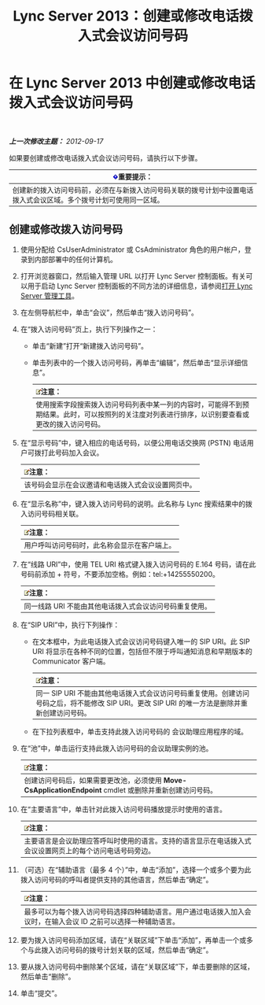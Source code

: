 ﻿---
title: Lync Server 2013：创建或修改电话拨入式会议访问号码
TOCTitle: 创建或修改电话拨入式会议访问号码
ms:assetid: 06f55c28-57f8-4d4e-8313-9740846796d9
ms:mtpsurl: https://technet.microsoft.com/zh-cn/library/Gg398126(v=OCS.15)
ms:contentKeyID: 49311890
ms.date: 05/19/2016
mtps_version: v=OCS.15
ms.translationtype: HT
---

# 在 Lync Server 2013 中创建或修改电话拨入式会议访问号码

 

_**上一次修改主题：** 2012-09-17_

如果要创建或修改电话拨入式会议访问号码，请执行以下步骤。

<table>
<thead>
<tr class="header">
<th><img src="images/Gg398794.important(OCS.15).gif" title="important" alt="important" />重要提示：</th>
</tr>
</thead>
<tbody>
<tr class="odd">
<td>创建新的拨入访问号码前，必须在与新拨入访问号码关联的拨号计划中设置电话拨入式会议区域。多个拨号计划可使用同一区域。</td>
</tr>
</tbody>
</table>


## 创建或修改拨入访问号码

1.  使用分配给 CsUserAdministrator 或 CsAdministrator 角色的用户帐户，登录到内部部署中的任何计算机。

2.  打开浏览器窗口，然后输入管理 URL 以打开 Lync Server 控制面板。有关可以用于启动 Lync Server 控制面板的不同方法的详细信息，请参阅[打开 Lync Server 管理工具](lync-server-2013-open-lync-server-administrative-tools.md)。

3.  在左侧导航栏中，单击“会议”，然后单击“拨入访问号码”。

4.  在“拨入访问号码”页上，执行下列操作之一：
    
      - 单击“新建”打开“新建拨入访问号码”。
    
      - 单击列表中的一个拨入访问号码，再单击“编辑”，然后单击“显示详细信息”。
        
        <table>
        <thead>
        <tr class="header">
        <th><img src="images/Dn783119.note(OCS.15).gif" title="note" alt="note" />注意：</th>
        </tr>
        </thead>
        <tbody>
        <tr class="odd">
        <td>使用搜索字段搜索拨入访问号码列表中某一列的内容时，可能得不到预期结果。此时，可以按照列的关注度对列表进行排序，以识别要查看或更改的拨入访问号码。</td>
        </tr>
        </tbody>
        </table>


5.  在“显示号码”中，键入相应的电话号码，以便公用电话交换网 (PSTN) 电话用户可拨打此号码加入会议。
    
    <table>
    <thead>
    <tr class="header">
    <th><img src="images/Dn783119.note(OCS.15).gif" title="note" alt="note" />注意：</th>
    </tr>
    </thead>
    <tbody>
    <tr class="odd">
    <td>该号码会显示在会议邀请和电话拨入式会议设置网页中。</td>
    </tr>
    </tbody>
    </table>


6.  在“显示名称”中，键入拨入访问号码的说明。此名称与 Lync 搜索结果中的拨入访问号码相关联。
    
    <table>
    <thead>
    <tr class="header">
    <th><img src="images/Dn783119.note(OCS.15).gif" title="note" alt="note" />注意：</th>
    </tr>
    </thead>
    <tbody>
    <tr class="odd">
    <td>用户呼叫访问号码时，此名称会显示在客户端上。</td>
    </tr>
    </tbody>
    </table>


7.  在“线路 URI”中，使用 TEL URI 格式键入拨入访问号码的 E.164 号码，请在此号码前添加 + 符号，不要添加空格。例如：tel:+14255550200。
    
    <table>
    <thead>
    <tr class="header">
    <th><img src="images/Dn783119.note(OCS.15).gif" title="note" alt="note" />注意：</th>
    </tr>
    </thead>
    <tbody>
    <tr class="odd">
    <td>同一线路 URI 不能由其他电话拨入式会议访问号码重复使用。</td>
    </tr>
    </tbody>
    </table>


8.  在“SIP URI”中，执行下列操作：
    
      - 在文本框中，为此电话拨入式会议访问号码键入唯一的 SIP URI。此 SIP URI 将显示在各种不同的位置，包括但不限于呼叫通知消息和早期版本的 Communicator 客户端。
        
        <table>
        <thead>
        <tr class="header">
        <th><img src="images/Dn783119.note(OCS.15).gif" title="note" alt="note" />注意：</th>
        </tr>
        </thead>
        <tbody>
        <tr class="odd">
        <td>同一 SIP URI 不能由其他电话拨入式会议访问号码重复使用。创建访问号码之后，将不能修改 SIP URI。更改 SIP URI 的唯一方法是删除并重新创建访问号码。</td>
        </tr>
        </tbody>
        </table>
    
      - 在下拉列表框中，单击支持此拨入访问号码的 会议助理应用程序的域。

9.  在“池”中，单击运行支持此拨入访问号码的会议助理实例的池。
    
    <table>
    <thead>
    <tr class="header">
    <th><img src="images/Dn783119.note(OCS.15).gif" title="note" alt="note" />注意：</th>
    </tr>
    </thead>
    <tbody>
    <tr class="odd">
    <td>创建访问号码后，如果需要更改池，必须使用 <strong>Move-CsApplicationEndpoint</strong> cmdlet 或删除并重新创建访问号码。</td>
    </tr>
    </tbody>
    </table>


10. 在“主要语言”中，单击针对此拨入访问号码播放提示时使用的语言。
    
    <table>
    <thead>
    <tr class="header">
    <th><img src="images/Dn783119.note(OCS.15).gif" title="note" alt="note" />注意：</th>
    </tr>
    </thead>
    <tbody>
    <tr class="odd">
    <td>主要语言是会议助理应答呼叫时使用的语言。支持的语言显示在电话拨入式会议设置网页上的每个访问电话号码旁边。</td>
    </tr>
    </tbody>
    </table>


11. （可选）在“辅助语言（最多 4 个）”中，单击“添加”，选择一个或多个要为此拨入访问号码的呼叫者提供支持的其他语言，然后单击“确定”。
    
    <table>
    <thead>
    <tr class="header">
    <th><img src="images/Dn783119.note(OCS.15).gif" title="note" alt="note" />注意：</th>
    </tr>
    </thead>
    <tbody>
    <tr class="odd">
    <td>最多可以为每个拨入访问号码选择四种辅助语言。用户通过电话拨入加入会议时，在输入会议 ID 之前可以选择一种辅助语言。</td>
    </tr>
    </tbody>
    </table>


12. 要为拨入访问号码添加区域，请在“关联区域”下单击“添加”，再单击一个或多个与此拨入访问号码的拨号计划关联的区域，然后单击“确定”。

13. 要从拨入访问号码中删除某个区域，请在“关联区域”下，单击要删除的区域，然后单击“删除”。

14. 单击“提交”。

